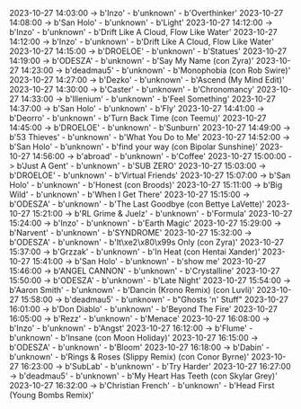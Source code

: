 2023-10-27 14:03:00 -> b'Inzo' - b'unknown' - b'Overthinker'
2023-10-27 14:08:00 -> b'San Holo' - b'unknown' - b'Light'
2023-10-27 14:12:00 -> b'Inzo' - b'unknown' - b'Drift Like A Cloud, Flow Like Water'
2023-10-27 14:12:00 -> b'Inzo' - b'unknown' - b'Drift Like A Cloud, Flow Like Water'
2023-10-27 14:15:00 -> b'DROELOE' - b'unknown' - b'Statues'
2023-10-27 14:19:00 -> b'ODESZA' - b'unknown' - b'Say My Name (con Zyra)'
2023-10-27 14:23:00 -> b'deadmau5' - b'unknown' - b'Monophobia (con Rob Swire)'
2023-10-27 14:27:00 -> b'Dezko' - b'unknown' - b'Ascend (My Mind Edit)'
2023-10-27 14:30:00 -> b'Caster' - b'unknown' - b'Chronomancy'
2023-10-27 14:33:00 -> b'Illenium' - b'unknown' - b'Feel Something'
2023-10-27 14:37:00 -> b'San Holo' - b'unknown' - b'Fly'
2023-10-27 14:41:00 -> b'Deorro' - b'unknown' - b'Turn Back Time (con Teemu)'
2023-10-27 14:45:00 -> b'DROELOE' - b'unknown' - b'Sunburn'
2023-10-27 14:49:00 -> b'53 Thieves' - b'unknown' - b'What You Do to Me'
2023-10-27 14:52:00 -> b'San Holo' - b'unknown' - b'find your way (con Bipolar Sunshine)'
2023-10-27 14:56:00 -> b'abroad' - b'unknown' - b'Coffee'
2023-10-27 15:00:00 -> b'Just A Gent' - b'unknown' - b'SUB ZERO'
2023-10-27 15:03:00 -> b'DROELOE' - b'unknown' - b'Virtual Friends'
2023-10-27 15:07:00 -> b'San Holo' - b'unknown' - b'Honest (con Broods)'
2023-10-27 15:11:00 -> b'Big Wild' - b'unknown' - b'When I Get There'
2023-10-27 15:15:00 -> b'ODESZA' - b'unknown' - b'The Last Goodbye (con Bettye LaVette)'
2023-10-27 15:21:00 -> b'RL Grime & Juelz' - b'unknown' - b'Formula'
2023-10-27 15:24:00 -> b'Inzo' - b'unknown' - b'Earth Magic'
2023-10-27 15:29:00 -> b'Narvent' - b'unknown' - b'SYNDROME'
2023-10-27 15:32:00 -> b'ODESZA' - b'unknown' - b'It\xe2\x80\x99s Only (con Zyra)'
2023-10-27 15:37:00 -> b'Grzzak' - b'unknown' - b'In Heat (con Hentai Xander)'
2023-10-27 15:41:00 -> b'San Holo' - b'unknown' - b'show me'
2023-10-27 15:46:00 -> b'ANGEL CANNON' - b'unknown' - b'Crystalline'
2023-10-27 15:50:00 -> b'ODESZA' - b'unknown' - b'Late Night'
2023-10-27 15:54:00 -> b'Aaron Smith' - b'unknown' - b'Dancin (Krono Remix) (con Luvli)'
2023-10-27 15:58:00 -> b'deadmau5' - b'unknown' - b"Ghosts 'n' Stuff"
2023-10-27 16:01:00 -> b'Don Diablo' - b'unknown' - b'Beyond The Fire'
2023-10-27 16:05:00 -> b'Rezz' - b'unknown' - b'Menace'
2023-10-27 16:08:00 -> b'Inzo' - b'unknown' - b'Angst'
2023-10-27 16:12:00 -> b'Flume' - b'unknown' - b'Insane (con Moon Holiday)'
2023-10-27 16:15:00 -> b'ODESZA' - b'unknown' - b'Bloom'
2023-10-27 16:18:00 -> b'Dabin' - b'unknown' - b'Rings & Roses (Slippy Remix) (con Conor Byrne)'
2023-10-27 16:23:00 -> b'SubLab' - b'unknown' - b'Try Harder'
2023-10-27 16:27:00 -> b'deadmau5' - b'unknown' - b'My Heart Has Teeth (con Skylar Grey)'
2023-10-27 16:32:00 -> b'Christian French' - b'unknown' - b'Head First (Young Bombs Remix)'
